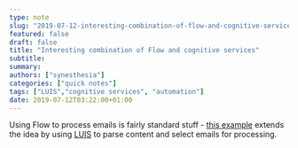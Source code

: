 ```yaml
---
type: note
slug: "2019-07-12-interesting-combination-of-flow-and-cognitive-services"
featured: false
draft: false
title: "Interesting combination of Flow and cognitive services"
subtitle: 
summary: 
authors: ["synesthesia"]
categories: ["quick notes"]
tags: ["LUIS","cognitive services", "automation"]
date: 2019-07-12T03:22:00+01:00
---
```


Using Flow to process emails is fairly standard stuff - [this example](https://powerusers.microsoft.com/t5/Microsoft-Flow-Community-Blog/Handling-Company-Invoices-amp-Bills-With-Microsoft-Flow/ba-p/319695) extends the idea by using [LUIS](https://www.luis.ai/home) to parse content and select emails for processing.
